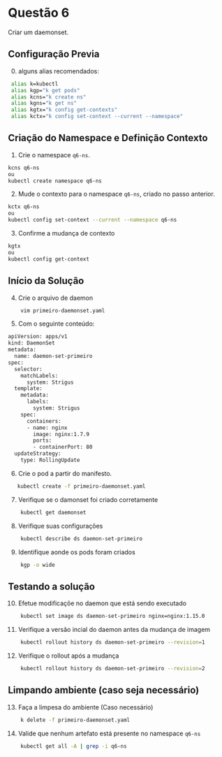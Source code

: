 # Questão 6

Criar um daemonset.

## Configuração Previa
0. alguns alias recomendados:
```bash
 alias k=kubectl
 alias kgp="k get pods"
 alias kcns="k create ns"
 alias kgns="k get ns"
 alias kgtx="k config get-contexts"
 alias kctx="k config set-context --current --namespace"
```
## Criação do Namespace e Definição Contexto 
1. Crie o namespace `q6-ns`.
```bash
kcns q6-ns
ou
kubectl create namespace q6-ns
```
2. Mude o contexto para o namespace `q6-ns`, criado no passo anterior.
```bash
kctx q6-ns
ou
kubectl config set-context --current --namespace q6-ns
```
3. Confirme a mudança de contexto
```bash
kgtx
ou
kubectl config get-context
```

## Início da Solução
4. Crie o arquivo de daemon
```bash
    vim primeiro-daemonset.yaml
```
5. Com o seguinte conteúdo:
```bash
apiVersion: apps/v1
kind: DaemonSet
metadata:
  name: daemon-set-primeiro
spec:
  selector:
    matchLabels:
      system: Strigus
  template:
    metadata:
      labels:
        system: Strigus
    spec:
      containers:
      - name: nginx
        image: nginx:1.7.9
        ports:
        - containerPort: 80
  updateStrategy:
    type: RollingUpdate
```
6. Crie o pod a partir do manifesto.
```bash
   kubectl create -f primeiro-daemonset.yaml
```
7. Verifique se o damonset foi criado corretamente
```bash
    kubectl get daemonset
```
8. Verifique suas configurações
```bash
    kubectl describe ds daemon-set-primeiro
```   
9. Identifique aonde os pods foram criados
```bash
    kgp -o wide
```

## Testando a solução
10. Efetue modificaçõe no daemon que está sendo executado
```bash
    kubectl set image ds daemon-set-primeiro nginx=nginx:1.15.0
```
11. Verifique a versão incial do daemon antes da mudança de imagem
```bash
    kubectl rollout history ds daemon-set-primeiro --revision=1
```
12. Verifique o rollout após a mudança
```bash
    kubectl rollout history ds daemon-set-primeiro --revision=2
```

## Limpando ambiente (caso seja necessário)
13. Faça a limpesa do ambiente (Caso necessário)
```bash
    k delete -f primeiro-daemonset.yaml
```
14. Valide que nenhum artefato está presente no namespace `q6-ns`
```bash
    kubectl get all -A | grep -i q6-ns
```